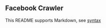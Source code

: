 ## Facebook Crawler

This README supports Markdown, see [syntax](https://help.github.com/articles/markdown-basics/)

